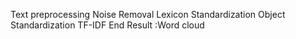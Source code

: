
Text preprocessing 
Noise Removal
Lexicon Standardization
Object Standardization
TF-IDF
End Result :Word cloud

